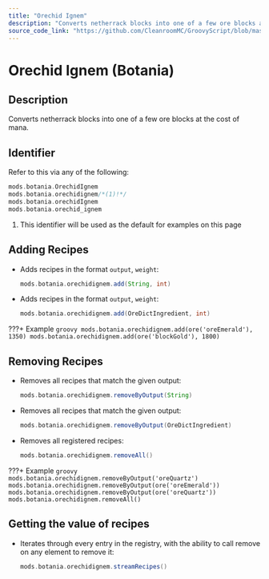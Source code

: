 ```yaml
---
title: "Orechid Ignem"
description: "Converts netherrack blocks into one of a few ore blocks at the cost of mana."
source_code_link: "https://github.com/CleanroomMC/GroovyScript/blob/master/src/main/java/com/cleanroommc/groovyscript/compat/mods/botania/OrechidIgnem.java"
---
```


# Orechid Ignem (Botania)

## Description

Converts netherrack blocks into one of a few ore blocks at the cost of mana.

## Identifier

Refer to this via any of the following:

```groovy hl_lines="2"
mods.botania.OrechidIgnem
mods.botania.orechidignem/*(1)!*/
mods.botania.orechidIgnem
mods.botania.orechid_ignem
```

1. This identifier will be used as the default for examples on this page

## Adding Recipes

- Adds recipes in the format `output`, `weight`:

    ```groovy
    mods.botania.orechidignem.add(String, int)
    ```

- Adds recipes in the format `output`, `weight`:

    ```groovy
    mods.botania.orechidignem.add(OreDictIngredient, int)
    ```

???+ Example
    ```groovy
    mods.botania.orechidignem.add(ore('oreEmerald'), 1350)
    mods.botania.orechidignem.add(ore('blockGold'), 1800)
    ```

## Removing Recipes

- Removes all recipes that match the given output:

    ```groovy
    mods.botania.orechidignem.removeByOutput(String)
    ```

- Removes all recipes that match the given output:

    ```groovy
    mods.botania.orechidignem.removeByOutput(OreDictIngredient)
    ```

- Removes all registered recipes:

    ```groovy
    mods.botania.orechidignem.removeAll()
    ```

???+ Example
    ```groovy
    mods.botania.orechidignem.removeByOutput('oreQuartz')
    mods.botania.orechidignem.removeByOutput(ore('oreEmerald'))
    mods.botania.orechidignem.removeByOutput(ore('oreQuartz'))
    mods.botania.orechidignem.removeAll()
    ```

## Getting the value of recipes

- Iterates through every entry in the registry, with the ability to call remove on any element to remove it:

    ```groovy
    mods.botania.orechidignem.streamRecipes()
    ```
